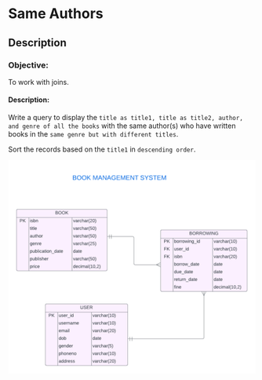 # Same Authors
## Description
### Objective:

To work with joins.

#### Description:

Write a query to display the `title as title1, title as title2, author, and genre of all the books` with the same author(s) who have written books in the `same genre but with different titles`.

Sort the records based on the `title1` in `descending order`.

![image alt](https://github.com/PraveenKumara2k33/Cognizant-JavaStack-Handson-2024/blob/afac1a7b2c141cd56f734326af7175fe08be4c84/Stage%201/SQL%20Programming/image-1.png)
